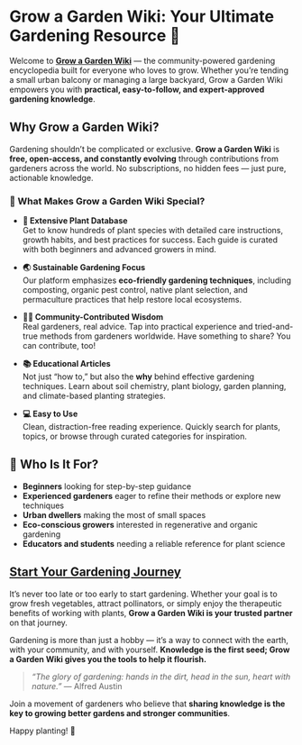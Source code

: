 # Grow a Garden Wiki: Your Ultimate Gardening Resource 🌿

Welcome to **[Grow a Garden Wiki](https://growagardenwiki.org)** — the community-powered gardening encyclopedia built for everyone who loves to grow. Whether you’re tending a small urban balcony or managing a large backyard, Grow a Garden Wiki empowers you with **practical, easy-to-follow, and expert-approved gardening knowledge**.

## Why Grow a Garden Wiki?

Gardening shouldn’t be complicated or exclusive. **Grow a Garden Wiki** is **free, open-access, and constantly evolving** through contributions from gardeners across the world. No subscriptions, no hidden fees — just pure, actionable knowledge.

### 🌱 What Makes Grow a Garden Wiki Special?

- **🌸 Extensive Plant Database**  
  Get to know hundreds of plant species with detailed care instructions, growth habits, and best practices for success. Each guide is curated with both beginners and advanced growers in mind.

- **🌏 Sustainable Gardening Focus**  
  Our platform emphasizes **eco-friendly gardening techniques**, including composting, organic pest control, native plant selection, and permaculture practices that help restore local ecosystems.

- **👨‍🌾 Community-Contributed Wisdom**  
  Real gardeners, real advice. Tap into practical experience and tried-and-true methods from gardeners worldwide. Have something to share? You can contribute, too!

- **📚 Educational Articles**  
  Not just “how to,” but also the **why** behind effective gardening techniques. Learn about soil chemistry, plant biology, garden planning, and climate-based planting strategies.

- **💻 Easy to Use**  
  Clean, distraction-free reading experience. Quickly search for plants, topics, or browse through curated categories for inspiration.

## 📖 Who Is It For?

- **Beginners** looking for step-by-step guidance
- **Experienced gardeners** eager to refine their methods or explore new techniques
- **Urban dwellers** making the most of small spaces
- **Eco-conscious growers** interested in regenerative and organic gardening
- **Educators and students** needing a reliable reference for plant science

## [Start Your Gardening Journey](https://growagardenwiki.org/)

It’s never too late or too early to start gardening. Whether your goal is to grow fresh vegetables, attract pollinators, or simply enjoy the therapeutic benefits of working with plants, **Grow a Garden Wiki is your trusted partner** on that journey.

Gardening is more than just a hobby — it’s a way to connect with the earth, with your community, and with yourself. **Knowledge is the first seed; Grow a Garden Wiki gives you the tools to help it flourish.**

> *“The glory of gardening: hands in the dirt, head in the sun, heart with nature.”* — Alfred Austin

Join a movement of gardeners who believe that **sharing knowledge is the key to growing better gardens and stronger communities**.

Happy planting! 🌻
